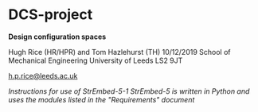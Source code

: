 # DCS-project
<b>Design configuration spaces</b>

Hugh Rice (HR/HPR) and Tom Hazlehurst (TH) 10/12/2019
School of Mechanical Engineering
University of Leeds
LS2 9JT

h.p.rice@leeds.ac.uk

<i>Instructions for use of StrEmbed-5-1
StrEmbed-5 is written in Python and uses the modules listed in the "Requirements" document</i>

